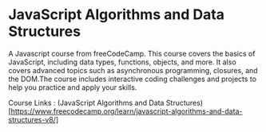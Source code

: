# JavaScript Algorithms and Data Structures

A Javascript course from freeCodeCamp. This course covers the basics of JavaScript, including data types, functions, objects, and more. It also covers advanced topics such as asynchronous programming, closures, and the DOM.The course includes interactive coding challenges and projects to help you practice and apply your skills. 

Course Links : (JavaScript Algorithms and Data Structures)[https://www.freecodecamp.org/learn/javascript-algorithms-and-data-structures-v8/]